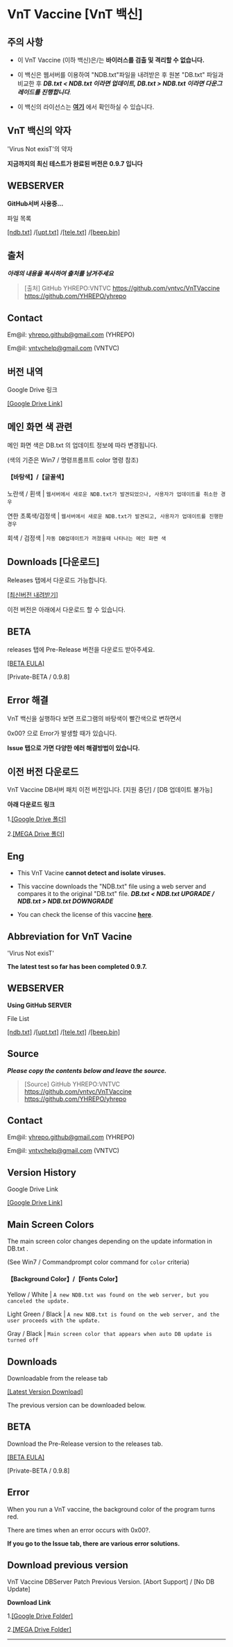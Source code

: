 # VnT Vaccine [VnT 백신]

## 주의 사항


- 이 VnT Vaccine (이하 백신)은/는 **바이러스를 검출 및 격리할 수 없습니다.**
  
- 이 백신은 웹서버를 이용하여 "NDB.txt"파일을 내려받은 후 원본 "DB.txt" 파일과 비교한 후
  ***DB.txt < NDB.txt 이라면 업데이트, DB.txt > NDB.txt 이라면 다운그레이드를 진행합니다***. 

- 이 백신의 라이선스는 **[여기](<https://github.com/vntvc/VnTVaccine/blob/master/LICENSE>)** 에서 확인하실 수 있습니다.


## VnT 백신의 약자

'Virus Not exisT'의 약자


**지금까지의 최신 테스트가 완료된 버전은 0.9.7 입니다**



## WEBSERVER

**GitHub서버 사용중...**

파일 목록

[[ndb.txt]](<https://raw.githubusercontent.com/vntvc/VnTVaccine/master/ndb.txt>)
/[[upt.txt]](<https://raw.githubusercontent.com/vntvc/VnTVaccine/master/upt.txt>)
/[[tele.txt]](<https://raw.githubusercontent.com/vntvc/VnTVaccine/master/tele.txt>)
/[[beep.bin]](<https://raw.githubusercontent.com/vntvc/VnTVaccine/master/beep.bin>)


## 출처
___아래의 내용을 복사하여 출처를 남겨주세요___
>	[출처]
>	GitHub YHREPO:VNTVC
>	<https://github.com/vntvc/VnTVaccine>
>	<https://github.com/YHREPO/yhrepo>
	
## Contact

Em@il: <yhrepo.github@gmail.com> (YHREPO)

Em@il: <vntvchelp@gmail.com> (VNTVC)

## 버전 내역
Google Drive 링크

[[Google Drive Link]](<https://drive.google.com/file/d/1xD94WfD0LJMuYjDQkbxiQqD4Zf8dySv2/view?usp=sharing>)


## 메인 화면 색 관련
메인 화면 색은 DB.txt 의 업데이트 정보에 따라 변경됩니다.

(색의 기준은 Win7 / 명령프롬프트 color 명령 참조)
#### 【바탕색】/【글꼴색】
  노란색 / 횐색   | `웹서버에서 새로운 NDB.txt가 발견되었으나, 사용자가 업데이트를 취소한 경우 `

 연한 초록색/검정색 | `웹서버에서 새로운 NDB.txt가 발견되고, 사용자가 업데이트를 진행한 경우 `

 회색 / 검정색 | `자동 DB업데이트가 꺼졌을때 나타나는 메인 화면 색 `

## Downloads [다운로드]
Releases 탭에서 다운로드 가능합니다.

[[최신버전 내려받기]](<https://github.com/vntvc/VnTVaccine/releases/latest>)

이전 버전은 아래에서 다운로드 할 수 있습니다.


## BETA


releases 탭에 Pre-Release 버전을 다운로드 받아주세요.

[[BETA EULA]](<http://eula.vntvc.kro.kr/>)


[Private-BETA / 0.9.8]

## Error 해결
VnT 백신을 실행하다 보면 프로그램의 바탕색이 빨간색으로 변하면서

0x00? 으로 Error가 발생할 때가 있습니다.

**Issue 탭으로 가면 다양한 에러 해결방법이 있습니다.**

## 이전 버전 다운로드

VnT Vaccine DB서버 패치 이전 버전입니다. [지원 중단] / [DB 업데이트 불가능]

**아래 다운로드 링크**

1.[[Google Drive 폴더]](<https://drive.google.com/drive/folders/17ZWAesK84UVBLNH4vpHlrpJTmJ6rh31P?usp=sharing>)



2.[[MEGA Drive 폴더]](<https://mega.nz/folder/EqR2FL5K#gunAISjJH_wi0Ojl7ITlaA>)


## Eng

- This VnT Vacine **cannot detect and isolate viruses.**

- This vaccine downloads the "NDB.txt" file using a web server and compares it to the original "DB.txt" file.
	***DB.txt < NDB.txt UPGRADE / NDB.txt > NDB.txt DOWNGRADE***

- You can check the license of this vaccine **[here](<https://github.com/vntvc/VnTVaccine/blob/master/LICENSE>)**.

## Abbreviation for VnT Vacine

'Virus Not exisT'


**The latest test so far has been completed 0.9.7.**



## WEBSERVER

**Using GitHub SERVER**

File List

[[ndb.txt]](<https://raw.githubusercontent.com/vntvc/VnTVaccine/master/ndb.txt>)
/[[upt.txt]](<https://raw.githubusercontent.com/vntvc/VnTVaccine/master/upt.txt>)
/[[tele.txt]](<https://raw.githubusercontent.com/vntvc/VnTVaccine/master/tele.txt>)
/[[beep.bin]](<https://raw.githubusercontent.com/vntvc/VnTVaccine/master/beep.bin>)


## Source
___Please copy the contents below and leave the source.___
>	[Source]
>	GitHub YHREPO:VNTVC
>	<https://github.com/vntvc/VnTVaccine>
>	<https://github.com/YHREPO/yhrepo>
	
## Contact

Em@il: <yhrepo.github@gmail.com> (YHREPO)

Em@il: <vntvchelp@gmail.com> (VNTVC)

## Version History
Google Drive Link

[[Google Drive Link]](<https://drive.google.com/file/d/1xD94WfD0LJMuYjDQkbxiQqD4Zf8dySv2/view?usp=sharing>)


## Main Screen Colors
The main screen color changes depending on the update information in DB.txt .

(See Win7 / Commandprompt color command for `color` criteria)
#### 【Background Color】/【Fonts Color】
  Yellow / White   | `A new NDB.txt was found on the web server, but you canceled the update. `

 Light Green / Black | `A new NDB.txt is found on the web server, and the user proceeds with the update. `

 Gray / Black | `Main screen color that appears when auto DB update is turned off `

## Downloads 

Downloadable from the release tab

[[Latest Version Download]](<https://github.com/vntvc/VnTVaccine/releases/latest>)

The previous version can be downloaded below.


## BETA

Download the Pre-Release version to the releases tab.

[[BETA EULA]](<http://eula.vntvc.kro.kr/>)


[Private-BETA / 0.9.8]

## Error 

When you run a VnT vaccine, the background color of the program turns red.

There are times when an error occurs with 0x00?.

**If you go to the Issue tab, there are various error solutions.**

## Download previous version

VnT Vaccine DBServer Patch Previous Version. [Abort Support] / [No DB Update]

**Download Link**

1.[[Google Drive Folder]](<https://drive.google.com/drive/folders/17ZWAesK84UVBLNH4vpHlrpJTmJ6rh31P?usp=sharing>)



2.[[MEGA Drive Folder]](<https://mega.nz/folder/EqR2FL5K#gunAISjJH_wi0Ojl7ITlaA>)


- - -
